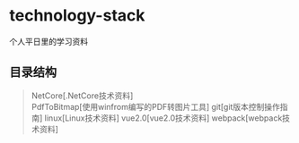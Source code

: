 # technology-stack
个人平日里的学习资料

目录结构
-------
>NetCore[.NetCore技术资料]<br/>
>PdfToBitmap[使用winfrom编写的PDF转图片工具]
>git[git版本控制操作指南]
>linux[Linux技术资料]
>vue2.0[vue2.0技术资料]
>webpack[webpack技术资料]
